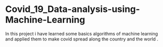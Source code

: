 # Covid_19_Data-analysis-using-Machine-Learning
In this project i have learned some basics algorithms of machine learning and applied them to make covid spread along the country and the world .
